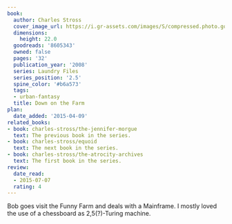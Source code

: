 ```yaml
---
book:
  author: Charles Stross
  cover_image_url: https://i.gr-assets.com/images/S/compressed.photo.goodreads.com/books/1328341796l/8605343.jpg
  dimensions:
    height: 22.0
  goodreads: '8605343'
  owned: false
  pages: '32'
  publication_year: '2008'
  series: Laundry Files
  series_position: '2.5'
  spine_color: '#b6a573'
  tags:
  - urban-fantasy
  title: Down on the Farm
plan:
  date_added: '2015-04-09'
related_books:
- book: charles-stross/the-jennifer-morgue
  text: The previous book in the series.
- book: charles-stross/equoid
  text: The next book in the series.
- book: charles-stross/the-atrocity-archives
  text: The first book in the series.
review:
  date_read:
  - 2015-07-07
  rating: 4
---
```


Bob goes visit the Funny Farm and deals with a Mainframe. I mostly loved the use of a chessboard as 2,5(?)-Turing machine.
